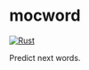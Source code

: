 # mocword

[![Rust](https://github.com/high-moctane/mocword/actions/workflows/rust.yml/badge.svg)](https://github.com/high-moctane/mocword/actions/workflows/rust.yml)

Predict next words.
